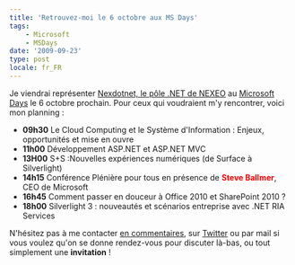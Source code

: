 ```yaml
---
title: 'Retrouvez-moi le 6 octobre aux MS Days'
tags:
    - Microsoft
    - MSDays
date: '2009-09-23'
type: post
locale: fr_FR
---
```


Je viendrai représenter [Nexdotnet, le pôle .NET de NEXEO](http://nexdotnet.nexeo.fr/) au [Microsoft Days](http://www.microsoft.com/france/microsoft-days/) le 6 octobre prochain. Pour ceux qui voudraient m'y rencontrer, voici mon planning&nbsp;:

*   **09h30** Le Cloud Computing et le Système d'Information&nbsp;: Enjeux, opportunités et mise en ouvre
*   **11h00** Développement ASP.NET et ASP.NET MVC
*   **13H00** S+S&nbsp;:Nouvelles expériences numériques (de Surface à Silverlight)
*   **14h15** Conférence Plénière pour tous en présence de <span style="color: #ff0000">**Steve Ballmer**</span>, CEO de Microsoft
*   **16h45** Comment passer en douceur à Office 2010 et SharePoint 2010&nbsp;?
*   **18h00** Silverlight 3&nbsp;: nouveautés et scénarios entreprise avec .NET RIA Services

N'hésitez pas à me contacter [en commentaires](/2009/09/retrouvez-moi-le-6-octobre-aux-ms-days/), sur [Twitter](https://twitter.com/borisschapira) ou par mail si vous voulez qu'on se donne rendez-vous pour discuter là-bas, ou tout simplement une **invitation** !